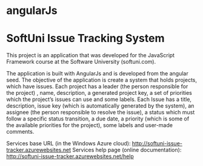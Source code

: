 # angularJs
# SoftUni Issue Tracking System

This project is an application that was developed for the JavaScript Framework course 
at the Software University (softuni.com).

The application is built with AngularJs and is developed from the angular seed.
The objective of the application is create a system that holds projects, which have issues. 
Each project has a leader (the person responsible for the project) , name, description, 
a generated project key, a set of priorities which the project’s issues can use and some labels.
Each Issue has a title, description, issue key (which is automatically generated by the system), 
an assignee (the person responsible to resolve the issue), a status which must follow 
a specific status transition, a due date, a priority (which is some of the available priorities for the project), 
some labels and user-made comments.

Services base URL (in the Windows Azure cloud): http://softuni-issue-tracker.azurewebsites.net
Services help page (online documentation): http://softuni-issue-tracker.azurewebsites.net/help 
